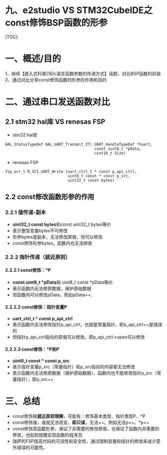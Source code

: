 九、e2studio VS STM32CubeIDE之const修饰BSP函数的形参
===
[TOC]

# 一、概述/目的
1、继续【嵌入式科普(16)c语言函数参数的传递方式】话题，对比BSP函数的封装
2、通过对比分享const修饰函数的形参的作用和目的

# 二、通过串口发送函数对比
## 2.1 stm32 hal库 VS renesas FSP
- stm32 hal库
```
HAL_StatusTypeDef HAL_UART_Transmit_IT( UART_HandleTypeDef *huart, 
                                        const uint8_t *pData, 
                                        uint16_t Size)

```

- renesas FSP
```
fsp_err_t R_SCI_UART_Write (uart_ctrl_t * const p_api_ctrl, 
                            uint8_t const * const p_src, 
                            uint32_t const bytes)
```

## 2.2 const修改函数形参的作用
### 2.2.1 值传递-副本
- **uint32_t const bytes**和const uint32_t bytes等价
- 表示整型变量bytes不可修改
- 形参bytes是副本，无法修改原值，但可以修改
- const修饰形参bytes，函数内也无法修改

### 2.2.2 指针传递（就近原则）
#### 2.2.2.1 const修饰：*P
- **const uint8_t *pData**和 uint8_t const *pData等价
- 表示函数内无法修原数据，保护原始数据
- 但函数内可以修改pData，例如pData++;
#### 2.2.2.2 const修饰：指针变量P
- **uart_ctrl_t * const p_api_ctrl**
- 表示函数内无法修改指针p_api_ctrl，也就是常量指针，即p_api_ctrl++是错误的
- 但指针p_api_ctrl指向的原值可以修改，即p_api_ctrl->open可以修改
#### 2.2.2.3 const修饰：*P和P
- **uint8_t const * const p_src**
- 表示指针变量p_src（常量指针）和p_src指向的内容都无法修改
- 表示函数内无法修原数据（保护原始数据），函数内也不能修改指针p_src（常量指针），即p_src++

# 三、总结
- const修饰按**就近原则理解**，可能有：修饰基本类型、指针类型P、*P
- const修饰谁，谁就无法改变，**即只读**，无法++。例如无法p++、*p++
- const修饰库函数形参，保证了非需要的修改原值，也保证了函数内非需要的修改，也起到提醒实现函数的程序员
- 瑞萨的FSP提高代码的可读性和安全性，通过限制变量和指针的修改来减少意外错误的可能性。